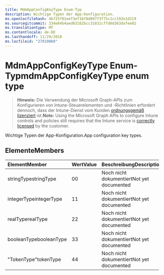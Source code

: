 ```yaml
---
title: MdmAppConfigKeyType Enum-Typ
description: Wichtige Typen der App-Konfiguration.
ms.openlocfilehash: 4b725f01eef3ef1bf8d897f3f75c1cc192e1d319
ms.sourcegitcommit: 334e84b4aed63162bcc31831cffd6d363dafee02
ms.translationtype: MT
ms.contentlocale: de-DE
ms.lasthandoff: 11/29/2018
ms.locfileid: "27019068"
---
```

# <a name="mdmappconfigkeytype-enum-type"></a><span data-ttu-id="8c65a-103">MdmAppConfigKeyType Enum-Typ</span><span class="sxs-lookup"><span data-stu-id="8c65a-103">mdmAppConfigKeyType enum type</span></span>

> <span data-ttu-id="8c65a-104">**Hinweis:** Die Verwendung der Microsoft Graph-APIs zum Konfigurieren von Intune-Steuerelementen und -Richtlinien erfordert dennoch, dass der Intune-Dienst vom Kunden [ordnungsgemäß lizenziert](https://go.microsoft.com/fwlink/?linkid=839381) ist.</span><span class="sxs-lookup"><span data-stu-id="8c65a-104">**Note:** Using the Microsoft Graph APIs to configure Intune controls and policies still requires that the Intune service is [correctly licensed](https://go.microsoft.com/fwlink/?linkid=839381) by the customer.</span></span>

<span data-ttu-id="8c65a-105">Wichtige Typen der App-Konfiguration.</span><span class="sxs-lookup"><span data-stu-id="8c65a-105">App configuration key types.</span></span>
## <a name="members"></a><span data-ttu-id="8c65a-106">Elemente</span><span class="sxs-lookup"><span data-stu-id="8c65a-106">Members</span></span>
|<span data-ttu-id="8c65a-107">Element</span><span class="sxs-lookup"><span data-stu-id="8c65a-107">Member</span></span>|<span data-ttu-id="8c65a-108">Wert</span><span class="sxs-lookup"><span data-stu-id="8c65a-108">Value</span></span>|<span data-ttu-id="8c65a-109">Beschreibung</span><span class="sxs-lookup"><span data-stu-id="8c65a-109">Description</span></span>|
|:---|:---|:---|
|<span data-ttu-id="8c65a-110">stringType</span><span class="sxs-lookup"><span data-stu-id="8c65a-110">stringType</span></span>|<span data-ttu-id="8c65a-111">0</span><span class="sxs-lookup"><span data-stu-id="8c65a-111">0</span></span>|<span data-ttu-id="8c65a-112">Noch nicht dokumentiert</span><span class="sxs-lookup"><span data-stu-id="8c65a-112">Not yet documented</span></span>|
|<span data-ttu-id="8c65a-113">integerType</span><span class="sxs-lookup"><span data-stu-id="8c65a-113">integerType</span></span>|<span data-ttu-id="8c65a-114">1</span><span class="sxs-lookup"><span data-stu-id="8c65a-114">1</span></span>|<span data-ttu-id="8c65a-115">Noch nicht dokumentiert</span><span class="sxs-lookup"><span data-stu-id="8c65a-115">Not yet documented</span></span>|
|<span data-ttu-id="8c65a-116">realType</span><span class="sxs-lookup"><span data-stu-id="8c65a-116">realType</span></span>|<span data-ttu-id="8c65a-117">2</span><span class="sxs-lookup"><span data-stu-id="8c65a-117">2</span></span>|<span data-ttu-id="8c65a-118">Noch nicht dokumentiert</span><span class="sxs-lookup"><span data-stu-id="8c65a-118">Not yet documented</span></span>|
|<span data-ttu-id="8c65a-119">booleanType</span><span class="sxs-lookup"><span data-stu-id="8c65a-119">booleanType</span></span>|<span data-ttu-id="8c65a-120">3</span><span class="sxs-lookup"><span data-stu-id="8c65a-120">3</span></span>|<span data-ttu-id="8c65a-121">Noch nicht dokumentiert</span><span class="sxs-lookup"><span data-stu-id="8c65a-121">Not yet documented</span></span>|
|<span data-ttu-id="8c65a-122">"TokenType"</span><span class="sxs-lookup"><span data-stu-id="8c65a-122">tokenType</span></span>|<span data-ttu-id="8c65a-123">4</span><span class="sxs-lookup"><span data-stu-id="8c65a-123">4</span></span>|<span data-ttu-id="8c65a-124">Noch nicht dokumentiert</span><span class="sxs-lookup"><span data-stu-id="8c65a-124">Not yet documented</span></span>|



